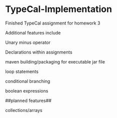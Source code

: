 # TypeCal-Implementation

Finished TypeCal assignment for homework 3

Additional features include



Unary minus operator

Declarations within assignments

maven building/packaging for executable jar file

loop statements

conditional branching

boolean expressions



##planned features##

collections/arrays
